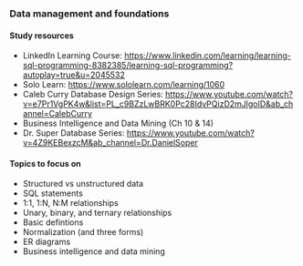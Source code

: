 ### Data management and foundations

#### Study resources

- LinkedIn Learning Course: https://www.linkedin.com/learning/learning-sql-programming-8382385/learning-sql-programming?autoplay=true&u=2045532
- Solo Learn: https://www.sololearn.com/learning/1060
- Caleb Curry Database Design Series: https://www.youtube.com/watch?v=e7Pr1VgPK4w&list=PL_c9BZzLwBRK0Pc28IdvPQizD2mJlgoID&ab_channel=CalebCurry
- Business Intelligence and Data Mining (Ch 10 & 14)
- Dr. Super Database Series: https://www.youtube.com/watch?v=4Z9KEBexzcM&ab_channel=Dr.DanielSoper

#### Topics to focus on

- Structured vs unstructured data
- SQL statements
- 1:1, 1:N, N:M relationships
- Unary, binary, and ternary relationships
- Basic defintions
- Normalization (and three forms)
- ER diagrams
- Business intelligence and data mining
